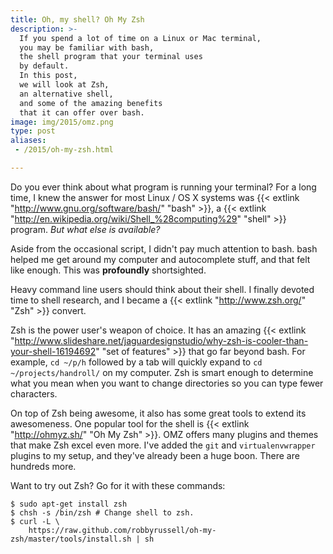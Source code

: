 ```yaml
---
title: Oh, my shell? Oh My Zsh
description: >-
  If you spend a lot of time on a Linux or Mac terminal,
  you may be familiar with bash,
  the shell program that your terminal uses
  by default.
  In this post,
  we will look at Zsh,
  an alternative shell,
  and some of the amazing benefits
  that it can offer over bash.
image: img/2015/omz.png
type: post
aliases:
 - /2015/oh-my-zsh.html

---
```

Do you ever think about what program is running your terminal?
For a long time,
I knew the answer for most Linux / OS X systems was {{< extlink "http://www.gnu.org/software/bash/" "bash" >}},
a {{< extlink "http://en.wikipedia.org/wiki/Shell_%28computing%29" "shell" >}} program.
*But what else is available?*

Aside from the occasional script,
I didn't pay much attention to bash.
bash helped me get around my computer
and autocomplete stuff,
and that felt like enough.
This was **profoundly** shortsighted.

Heavy command line users should think about their shell.
I finally devoted time to shell research,
and I became a {{< extlink "http://www.zsh.org/" "Zsh" >}} convert.

Zsh is the power user's weapon of choice.
It has an amazing {{< extlink "http://www.slideshare.net/jaguardesignstudio/why-zsh-is-cooler-than-your-shell-16194692" "set of features" >}} that go far beyond bash.
For example, `cd ~/p/h` followed by a tab
will quickly expand to `cd ~/projects/handroll/`
on my computer.
Zsh is smart enough to determine what you mean
when you want to change directories
so you can type fewer characters.

On top of Zsh being awesome, it also has some great tools
to extend its awesomeness.
One popular tool for the shell is {{< extlink "http://ohmyz.sh/" "Oh My Zsh" >}}.
OMZ offers many plugins and themes that make Zsh excel even more.
I've added the `git` and `virtualenvwrapper` plugins to my setup,
and they've already been a huge boon.
There are hundreds more.

Want to try out Zsh? Go for it with these commands:

```console
$ sudo apt-get install zsh
$ chsh -s /bin/zsh # Change shell to zsh.
$ curl -L \
    https://raw.github.com/robbyrussell/oh-my-zsh/master/tools/install.sh | sh
```
